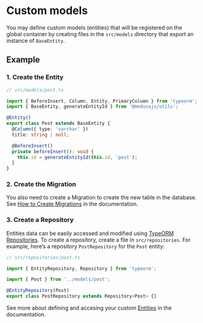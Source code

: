 # Custom models

You may define custom models (entities) that will be registered on the global container by creating files in the `src/models` directory that export an instance of `BaseEntity`.

## Example

### 1. Create the Entity

```ts
// src/models/post.ts

import { BeforeInsert, Column, Entity, PrimaryColumn } from 'typeorm';
import { BaseEntity, generateEntityId } from '@medusajs/utils';

@Entity()
export class Post extends BaseEntity {
  @Column({ type: 'varchar' })
  title: string | null;

  @BeforeInsert()
  private beforeInsert(): void {
    this.id = generateEntityId(this.id, 'post');
  }
}
```

### 2. Create the Migration

You also need to create a Migration to create the new table in the database. See [How to Create Migrations](https://docs.medusajs.com/advanced/backend/migrations/) in the documentation.

### 3. Create a Repository

Entities data can be easily accessed and modified using [TypeORM Repositories](https://typeorm.io/working-with-repository). To create a repository, create a file in `src/repositories`. For example, here’s a repository `PostRepository` for the `Post` entity:

```ts
// src/repositories/post.ts

import { EntityRepository, Repository } from 'typeorm';

import { Post } from '../models/post';

@EntityRepository(Post)
export class PostRepository extends Repository<Post> {}
```

See more about defining and accesing your custom [Entities](https://docs.medusajs.com/advanced/backend/entities/overview) in the documentation.
